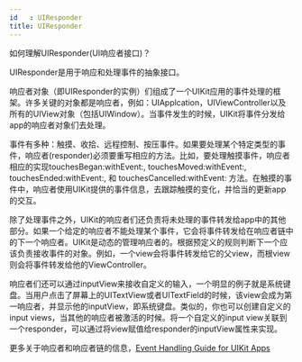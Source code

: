 ```yaml
---
id   : UIResponder
title: UIResponder
---
```


<!--front-->

如何理解UIResponder(UI响应者接口)？

<!--back-->

UIResponder是用于响应和处理事件的抽象接口。

响应者对象（即UIResponder的实例）们组成了一个UIKit应用的事件处理的框架。许多关键的对象都是响应者，例如：UIApplcation，UIViewController以及所有的UIView对象（包括UIWindow）。当事件发生的时候，UIKit将事件分发给app的响应者对象们去处理。

事件有多种：触摸、收拾、远程控制、按压事件。如果要处理某个特定类型的事件，响应者(responder)必须要重写相应的方法。比如，要处理触摸事件，响应者相应的实现touchesBegan:withEvent:, touchesMoved:withEvent:, touchesEnded:withEvent:, 和 touchesCancelled:withEvent: 方法。在触摸的事件中，响应者使用UIKit提供的事件信息，去跟踪触摸的变化，并恰当的更新app的交互。

除了处理事件之外，UIKit的响应者们还负责将未处理的事件转发给app中的其他部分。如果一个给定的响应者不能处理某个事件，它会将事件转发给在响应者链中的下一个响应者。UIKit是动态的管理响应者的。根据预定义的规则判断下一个应该负责接收事件的对象。例如，一个view会将事件转发给它的父view，而根view则会将事件转发给他的ViewController。

响应者们还可以通过inputView来接收自定义的输入，一个明显的例子就是系统键盘。当用户点击了屏幕上的UITextView或者UITextField的时候，该view会成为第一响应者，并显示他的inputView，即系统键盘。类似的，你也可以创建自定义的input views，当其他的响应者被激活的时候。将一个自定义的input view关联到一个responder，可以通过将view赋值给responder的inputView属性来实现。

更多关于响应者和响应者链的信息，[Event Handling Guide for UIKit Apps](https://developer.apple.com/documentation/uikit?language=objc)